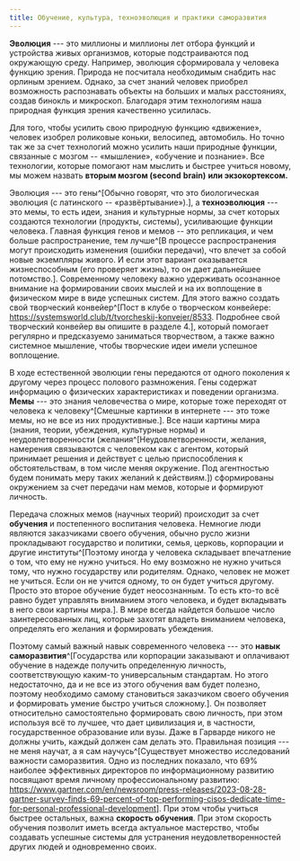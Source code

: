 ```yaml
---
title: Обучение, культура, техноэволюция и практики саморазвития
---
```


**Эволюция** --- это миллионы и миллионы лет отбора функций и устройства
живых организмов, которые подстраиваются под окружающую среду. Например,
эволюция сформировала у человека функцию зрения. Природа не посчитала
необходимым снабдить нас орлиным зрением. Однако, за счет знаний человек
приобрел возможность распознавать объекты на больших и малых
расстояниях, создав бинокль и микроскоп. Благодаря этим технологиям наша
природная функция зрения качественно усилилась.

Для того, чтобы усилить свою природную функцию «движение», человек
изобрел роликовые коньки, велосипед, автомобиль. Но точно так же за счет
технологий можно усилить наши природные функции, связанные с мозгом --
«мышление», «обучение и познание». Все технологии, которые помогают нам
мыслить и быстрее учиться новому, мы можем назвать **вторым мозгом
(second** **brain)** **или экзокортексом.**

Эволюция --- это гены^[Обычно говорят, что это
биологическая эволюция (с латинского --
«развёртывание»).], а **техноэволюция** --- это мемы, то
есть идеи, знания и культурные нормы, за счет которых создаются
технологии (продукты, системы), усиливающие функции человека. Главная
функция генов и мемов -- это репликация, и чем больше распространение,
тем лучше^[В процессе распространения могут происходить
изменения (ошибки передачи), что влечет за собой новые экземпляры
живого. И если этот вариант оказывается жизнеспособным (его проверяет
жизнь), то он дает дальнейшее потомство.]. Современному
человеку важно удерживать осознанное внимание на формировании своих
мыслей и на их воплощение в физическом мире в виде успешных систем. Для
этого важно создать свой творческий конвейер^[Пост в
клубе о творческом конвейере:
<https://systemsworld.club/t/tvorcheskij-konvejer/8533>. Подробнее свой
творческий конвейер вы опишите в разделе 4.], который
помогает регулярно и предсказуемо заниматься творчеством, а также важно
системное мышление, чтобы творческие идеи имели успешное воплощение.

В ходе естественной эволюции гены передаются от одного поколения к
другому через процесс полового размножения. Гены содержат информацию о
физических характеристиках и поведении организма. **Мемы** --- это
знания человечества о мире, которые тоже переходят от человека к
человеку^[Смешные картинки в интернете --- это тоже
мемы, но не все из них продуктивные.]. Все наши картины
мира (знания, теории, убеждения, культурные нормы) и неудовлетворенности
(желания^[Неудовлетворенности, желания, намерения
связываются с человеком как с агентом, который принимает решения и
действует с целью приспособления к обстоятельствам, в том числе меняя
окружение. Под агентностью будем понимать меру таких желаний к
действиям.]) сформированы окружением за счет передачи нам
мемов, которые и формируют личность.

Передача сложных мемов (научных теорий) происходит за счет **обучения**
и постепенного воспитания человека. Немногие люди являются заказчиками
своего обучения, обычно русло жизни прокладывают государство и политики,
семья, церковь, корпорации и другие институты^[Поэтому
иногда у человека складывает впечатление о том, что ему не нужно
учиться. Но ему возможно не нужно учиться тому, что нужно государству
или родителям. Однако, человек не может не учиться. Если он не учится
одному, то он будет учиться другому. Просто это второе обучение будет
неосознанным. То есть кто-то всё равно будет управлять вниманием этого
человека, и будет вкладывать в него свои картины мира.].
В мире всегда найдется большое число заинтересованных лиц, которые
захотят владеть вниманием человека, определять его желания и формировать
убеждения.

Поэтому самый важный навык современного человека --- это **навык**
**саморазвития**^[Государства или корпорации заказывают
и оплачивают обучение в надежде получить определенную личность,
соответствующую каким-то универсальным стандартам. Но этого
недостаточно, да и не все из этого обучения вам будет полезно, поэтому
необходимо самому становиться заказчиком своего обучения и формировать
умение быстро учиться сложному.]. Он позволяет
относительно самостоятельно формировать свою личность, при этом
используя всё то лучшее, что дает цивилизация и, в частности,
государственное образование или вузы. Даже в Гарварде никого не должны
учить, каждый должен сам делать это. Правильная позиция --- не меня
научат, а я сам научусь^[Существует множество
исследований важности саморазвития. Одно из последних показало, что 69%
наиболее эффективных директоров по информационному развитию посвящают
время личному профессиональному развитию:
<https://www.gartner.com/en/newsroom/press-releases/2023-08-28-gartner-survey-finds-69-percent-of-top-performing-cisos-dedicate-time-for-personal-professional-development>].
При этом чтобы учиться быстрее остальных, важна **скорость обучения**.
При этом скорость обучения позволит иметь всегда актуальное мастерство,
чтобы создавать успешные системы для устранения неудовлетворенностей
других людей и одновременно своих.
